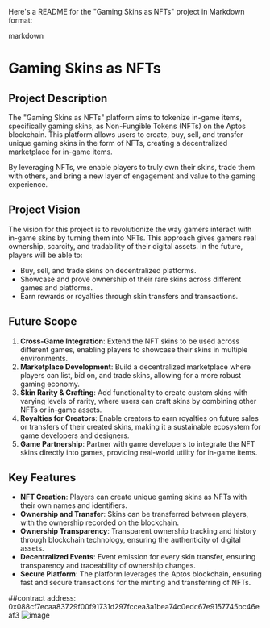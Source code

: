 Here's a README for the "Gaming Skins as NFTs" project in Markdown format:

markdown
# Gaming Skins as NFTs

## Project Description
The "Gaming Skins as NFTs" platform aims to tokenize in-game items, specifically gaming skins, as Non-Fungible Tokens (NFTs) on the Aptos blockchain. This platform allows users to create, buy, sell, and transfer unique gaming skins in the form of NFTs, creating a decentralized marketplace for in-game items. 

By leveraging NFTs, we enable players to truly own their skins, trade them with others, and bring a new layer of engagement and value to the gaming experience.

## Project Vision
The vision for this project is to revolutionize the way gamers interact with in-game skins by turning them into NFTs. This approach gives gamers real ownership, scarcity, and tradability of their digital assets. In the future, players will be able to:
- Buy, sell, and trade skins on decentralized platforms.
- Showcase and prove ownership of their rare skins across different games and platforms.
- Earn rewards or royalties through skin transfers and transactions.

## Future Scope
1. **Cross-Game Integration**: Extend the NFT skins to be used across different games, enabling players to showcase their skins in multiple environments.
2. **Marketplace Development**: Build a decentralized marketplace where players can list, bid on, and trade skins, allowing for a more robust gaming economy.
3. **Skin Rarity & Crafting**: Add functionality to create custom skins with varying levels of rarity, where users can craft skins by combining other NFTs or in-game assets.
4. **Royalties for Creators**: Enable creators to earn royalties on future sales or transfers of their created skins, making it a sustainable ecosystem for game developers and designers.
5. **Game Partnership**: Partner with game developers to integrate the NFT skins directly into games, providing real-world utility for in-game items.

## Key Features
- **NFT Creation**: Players can create unique gaming skins as NFTs with their own names and identifiers.
- **Ownership and Transfer**: Skins can be transferred between players, with the ownership recorded on the blockchain.
- **Ownership Transparency**: Transparent ownership tracking and history through blockchain technology, ensuring the authenticity of digital assets.
- **Decentralized Events**: Event emission for every skin transfer, ensuring transparency and traceability of ownership changes.
- **Secure Platform**: The platform leverages the Aptos blockchain, ensuring fast and secure transactions for the minting and transferring of NFTs.

##contract address:
0x088cf7ecaa83729f00f91731d297fccea3a1bea74c0edc67e9157745bc46eaf3
![image](https://github.com/user-attachments/assets/ef32d4ae-3a3e-4e07-9798-298752a605a2)





